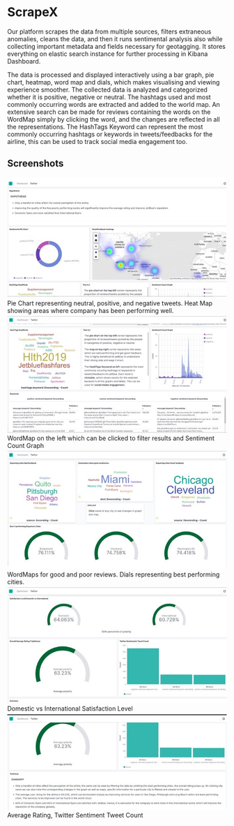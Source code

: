 # ScrapeX
Our platform scrapes the data from multiple sources, filters extraneous anomalies, cleans the data, and then it runs sentimental analysis also while collecting important metadata and fields necessary for geotagging. It stores everything on elastic search instance for further processing in Kibana Dashboard.

The data is processed and displayed interactively using a bar graph, pie chart, heatmap, word map and dials, which makes visualising and viewing experience smoother.
The collected data is analyzed and categorized whether it is positive, negative or neutral. The hashtags used and most commonly occurring words are extracted and added to the world map. An extensive search can be made for reviews containing the words on the WordMap simply by clicking the word, and the changes are reflected in all the representations. The HashTags Keyword can represent the most commonly occurring hashtags or keywords in tweets/feedbacks for the airline, this can be used to track social media engagement too.

## Screenshots

<img src="screenshots/1.jpg">
Pie Chart representing neutral, positive, and negative tweets. Heat Map showing areas where company has been performing well.
<br>

<img src="screenshots/2.jpg">
WordMap on the left which can be clicked to filter results and Sentiment Count Graph
<br>

<img src="screenshots/3.jpg">
WordMaps for good and poor reviews. Dials representing best performing cities.
<br>

<img src="screenshots/4.jpg">
Domestic vs International Satisfaction Level
<br>

<img src="screenshots/5.jpg">
Average Rating, Twitter Sentiment Tweet Count

